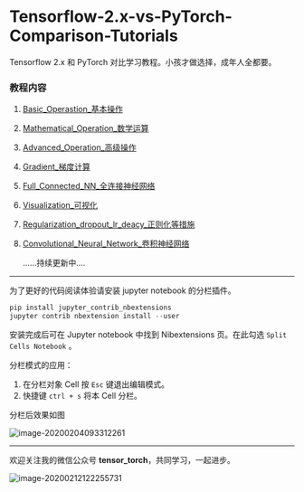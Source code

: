 # Tensorflow-2.x-vs-PyTorch-Comparison-Tutorials
Tensorflow 2.x 和 PyTorch 对比学习教程。小孩才做选择，成年人全都要。

### 教程内容

1. [Basic_Operastion_基本操作](https://github.com/zht007/Tensorflow-2.x-vs-PyTorch-Comparison-Tutorials/tree/master/Basic_Operastion_基本操作)

2. [Mathematical_Operation_数学运算](https://github.com/zht007/Tensorflow-2.x-vs-PyTorch-Comparison-Tutorials/tree/master/Mathematical_Operation_数学运算)

3. [Advanced_Operation_高级操作](https://github.com/zht007/Tensorflow-2.x-vs-PyTorch-Comparison-Tutorials/tree/master/Advanced_Operation_高级操作)

4. [Gradient_梯度计算](https://github.com/zht007/Tensorflow-2.x-vs-PyTorch-Comparison-Tutorials/tree/master/Gradient_梯度计算)

5. [Full_Connected_NN_全连接神经网络](https://github.com/zht007/Tensorflow-2.x-vs-PyTorch-Comparison-Tutorials/tree/master/Full_Connected_NN_全连接神经网络)

6. [Visualization_可视化](https://github.com/zht007/Tensorflow-2.x-vs-PyTorch-Comparison-Tutorials/tree/master/Visualization_可视化)

7. [Regularization_dropout_lr_deacy_正则化等措施](https://github.com/zht007/Tensorflow-2.x-vs-PyTorch-Comparison-Tutorials/tree/master/Regularization_dropout_lr_deacy_正则化等措施)

8. [Convolutional_Neural_Network_卷积神经网络](https://github.com/zht007/Tensorflow-2.x-vs-PyTorch-Comparison-Tutorials/tree/master/Convolutional_Neural_Network_卷积神经网络)

   ......持续更新中....



-------

为了更好的代码阅读体验请安装 jupyter notebook 的分栏插件。

```python
pip install jupyter_contrib_nbextensions
jupyter contrib nbextension install --user
```

安装完成后可在 Jupyter notebook 中找到 Nibextensions 页。在此勾选 `Split Cells Notebook` 。

分栏模式的应用：

1. 在分栏对象 Cell 按 `Esc` 键退出编辑模式。
2. 快捷键 `ctrl + s` 将本 Cell 分栏。

分栏后效果如图

![image-20200204093312261](https://tva1.sinaimg.cn/large/006tNbRwgy1gbki39f6v4j30qa0eg0uj.jpg)

--------

欢迎关注我的微信公众号 **tensor_torch**，共同学习，一起进步。

![image-20200212122255731](https://tva1.sinaimg.cn/large/0082zybpgy1gbtvy4ldqnj30760760tn.jpg)